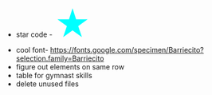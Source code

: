 * star code - 
  <span style="font-size:500%;color:aqua;">&bigstar;</span>
* cool font-
  https://fonts.google.com/specimen/Barriecito?selection.family=Barriecito
* figure out elements on same row
* table for gymnast skills
* delete unused files